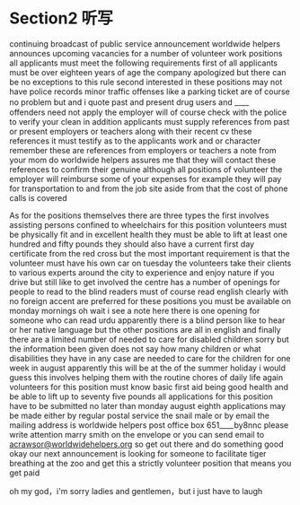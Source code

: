 # Section2 听写

continuing broadcast of public service announcement worldwide helpers announces upcoming vacancies for a number of volunteer work positions all applicants must meet the following requirements first of all applicants must be over eighteen years of age the company apologized but there can be no exceptions to this rule second interested in these positions may not have police records minor traffic offenses like a parking ticket are of course no problem but and i quote past and present drug users and ____　offenders need not apply the employer will of course check with the police to verify your clean in addition applicants must supply references from past or present employers or teachers along with their recent cv these references it must testify as to the applicants work and or character remember these are references from employers or teachers a note from your mom do worldwide helpers assures me that they will contact these references to confirm their genuine although all positions of volunteer the employer will reimburse some of your expenses for example they will pay for transportation to and from the job site aside from that the cost of phone calls is covered

As for the positions themselves there are three types the first involves assisting persons confined to wheelchairs for this position volunteers must be physically fit and in excellent health they must be able to lift at least one hundred and fifty pounds they should also have a current first day certificate from the red cross but the most important requirement is that the volunteer must have his own car on tuesday the volunteers take their clients to various experts around the city to experience and enjoy nature if you drive but still like to get involved the centre has a number of openings for people to read to the blind readers must of course read english clearly with no foreign accent are preferred for these positions you must be available on monday mornings oh wait i see a note here there is one opening for someone who can read urdu apparently there is a blind person like to hear or her native language but the other positions are all in english and finally there are a limited number of needed to care for disabled children sorry but the information been given does not say how many children or what disabilities they have in any case are needed to care for the children for one week in august apparently this will be at the of the summer holiday i would guess this involves helping them with the routine chores of daily life again volunteers for this position must know basic first aid being good health and be able to lift up to seventy five pounds all applications for this position have to be submitted no later than monday august eighth applications may be made either by regular postal service the snail male or by email the mailing address is worldwide helpers post office box 651____by8nnc please write attention marry smith on the envelope or you can send email to acrawsor@worldwidehelpers.org so get out there and do something good okay our next announcement is looking for someone to facilitate tiger breathing at the zoo and get this a strictly volunteer position that means you get paid 

oh my god，i'm sorry ladies and gentlemen，but i just have to laugh